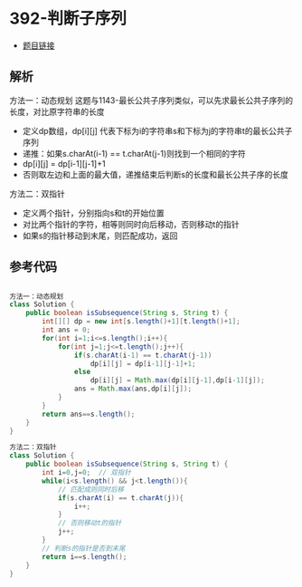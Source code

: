 # 392-判断子序列

- [题目链接](https://leetcode-cn.com/problems/is-subsequence/)

## 解析

方法一：动态规划
这题与1143-最长公共子序列类似，可以先求最长公共子序列的长度，对比原字符串的长度
- 定义dp数组，dp[i][j] 代表下标为i的字符串s和下标为j的字符串t的最长公共子序列
- 递推：如果s.charAt(i-1) == t.charAt(j-1)则找到一个相同的字符
- dp[i][j] = dp[i-1][j-1]+1
- 否则取左边和上面的最大值，递推结束后判断s的长度和最长公共子序的长度

方法二：双指针
- 定义两个指针，分别指向s和t的开始位置
- 对比两个指针的字符，相等则同时向后移动，否则移动t的指针
- 如果s的指针移动到末尾，则匹配成功，返回

## 参考代码
```Java

方法一：动态规划
class Solution {
    public boolean isSubsequence(String s, String t) {
        int[][] dp = new int[s.length()+1][t.length()+1];
        int ans = 0;
        for(int i=1;i<=s.length();i++){
            for(int j=1;j<=t.length();j++){
                if(s.charAt(i-1) == t.charAt(j-1))
                    dp[i][j] = dp[i-1][j-1]+1;
                else
                    dp[i][j] = Math.max(dp[i][j-1],dp[i-1][j]);
                ans = Math.max(ans,dp[i][j]);
            }
        }
        return ans==s.length();
    }
}

方法二：双指针
class Solution {
    public boolean isSubsequence(String s, String t) {
        int i=0,j=0;  // 双指针
        while(i<s.length() && j<t.length()){
            // 匹配成则同时后移
            if(s.charAt(i) == t.charAt(j)){
                i++;
            }
            // 否则移动t的指针
            j++;
        }
        // 判断s的指针是否到末尾
        return i==s.length();
    }
}
```

